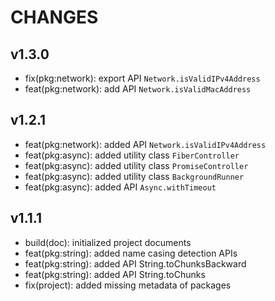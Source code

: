 # CHANGES

## v1.3.0

- fix(pkg:network): export API `Network.isValidIPv4Address`
- feat(pkg:network): add API `Network.isValidMacAddress`

## v1.2.1

- feat(pkg:network): added API `Network.isValidIPv4Address`
- feat(pkg:async): added utility class `FiberController`
- feat(pkg:async): added utility class `PromiseController`
- feat(pkg:async): added utility class `BackgroundRunner`
- feat(pkg:async): added API `Async.withTimeout`

## v1.1.1

- build(doc): initialized project documents
- feat(pkg:string): added name casing detection APIs
- feat(pkg:string): added API String.toChunksBackward
- feat(pkg:string): added API String.toChunks
- fix(project): added missing metadata of packages